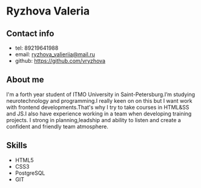  # Ryzhova Valeria 

## Contact info 

- tel: 89219641988 
- email: ryzhova_valieriia@mail.ru
- github: https://github.com/vryzhova

## About me 

 I'm a forth year student of ITMO University in Saint-Petersburg.I’m studying neurotechnology and programming.I really keen on on this but I want work with frontend developments.That's why I try to take courses in HTML&SS and JS.I also have experience working in a team when developing training projects. I strong in planning,leadship and ability to listen and create a confident and friendly team atmosphere.


## Skills 
- HTML5
- CSS3
- PostgreSQL 
- GIT 




